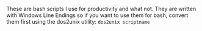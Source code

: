 These are bash scripts I use for productivity and what not. They are written with Windows Line Endings so if you want to use them for bash, convert them first using the dos2unix utility: `dos2unix scriptname`
